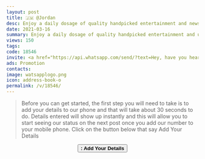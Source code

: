 ```yaml
---
layout: post
title: 🇯🇲 @Jordan
desc: Enjoy a daily dosage of quality handpicked entertainment and news Via our WhatsApp Status updates
date: 2021-03-16
summary: Enjoy a daily dosage of quality handpicked entertainment and upto 90 % discount off local deals Via your whatsApp status, Jordan iD code is 18546 a proud member since
views: 150
tags: 
code: 18546
invite: <a href="https://api.whatsapp.com/send/?text=Hey, have you heard about this WhatsApp TV. Check out their website https://www.watsapp.tv/code and if you want to join use my code 18546 because I'm a member" class="page-scroll">Invite Friends</a>
ads: Promotion
contacts: 
image: watsapplogo.png
icon: address-book-o
permalink: /v/18546/
---
```


>Before you can get started, the first step you will need to take is to add your details to our phone and that will take about 30 seconds to do. Details entered will show up instantly and this will allow you to start seeing our status on the next post once you add our number to your mobile phone. Click on the button below that say Add Your Details
   
<center><a href="/v/18546/signup" class="page-scroll"><button class="btn btn-outline btn-xl" id="#signup"><strong><i class="fa fa-address-book-o"></i> : Add Your Details</strong></button></a></center>
                            
